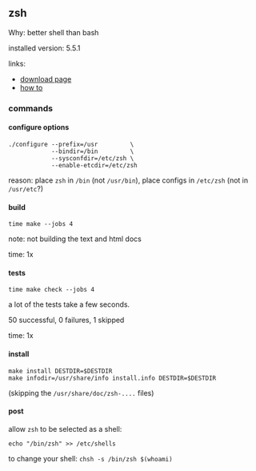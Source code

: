 ## zsh

Why: better shell than bash

installed version: 5.5.1

links:

- [download page](http://zsh.sourceforge.net/Arc/source.html)
- [how to](https://sourceforge.net/p/zsh/code/ci/master/tree/INSTALL)

### commands

#### configure options

```
./configure --prefix=/usr         \
            --bindir=/bin         \
            --sysconfdir=/etc/zsh \
            --enable-etcdir=/etc/zsh
```

reason: place `zsh` in `/bin` (not `/usr/bin`), place configs in `/etc/zsh` (not in `/usr/etc`?)

#### build

```
time make --jobs 4
```

note: not building the text and html docs

time: 1x

#### tests

`time make check --jobs 4`

a lot of the tests take a few seconds.

50 successful, 0 failures, 1 skipped

time: 1x

#### install

```
make install DESTDIR=$DESTDIR
make infodir=/usr/share/info install.info DESTDIR=$DESTDIR
```

(skipping the `/usr/share/doc/zsh-....` files)

#### post

allow `zsh` to be selected as a shell:

```
echo "/bin/zsh" >> /etc/shells
```

to change your shell: `chsh -s /bin/zsh $(whoami)`
